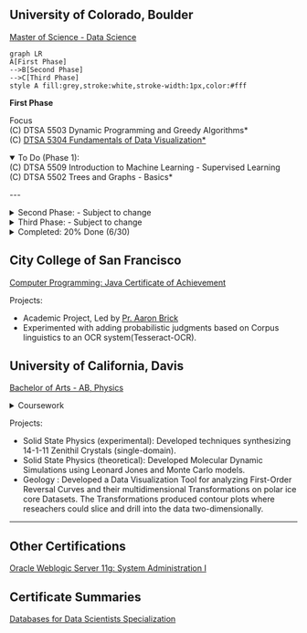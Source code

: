 
## University of Colorado, Boulder
[Master of Science - Data Science](https://www.colorado.edu/program/data-science/coursera-overview)

```mermaid
graph LR
A[First Phase]
-->B[Second Phase]
-->C[Third Phase]
style A fill:grey,stroke:white,stroke-width:1px,color:#fff
```
__First Phase__

Focus <br/>
(C) DTSA 5503 Dynamic Programming and Greedy Algorithms*<br/>
(C) [DTSA 5304 Fundamentals of Data Visualization*](https://coursera.org/share/7602589b20f9c2310b2a9cc5796bcd52)<br/>

<details open>
  <summary>To Do (Phase 1):</summary>
(C) DTSA 5509 Introduction to Machine Learning - Supervised Learning<br/>
(C) DTSA 5502 Trees and Graphs - Basics* <br/>

 ---<br/>
</details>

<details>
  <summary>Second Phase: - Subject to change</summary>
  (C) <a href="https://www.coursera.org/learn/probability-theory-foundation-for-data-science/home/week/1">DTSA 5001 Probability Theory*</a><br/>
  (E) DTSA 5704 Managing Describing and Analyzing Data*<br/>
  (E) EMEA 5031 Foundations and Initiation*<br/>
  (E) DTSA 5507 Fundamentals of Software Architecture for Big Data <br/>
  (E) DTSA 5701 Introduction to High-Performance and Parallel Computing<br/>
  (C) DTSA 5302 Cybersecurity for Data Science <br/> 
  (C) DTSA 5303 Ethical Issues in Data Science <br/>
  (C) DTSA 5510 Unsupervised Algorithms in Machine Learning <br/>
  (C) DTSA 5003 Statistical Inference and Hypothesis Testing in Data Science <br/>
  (C) DTSA 5002 Statistical Inference for Estimation in Data Science <br/>
</details>
<details>
  <summary>Third Phase: - Subject to change</summary>
  (E) EMEA 5032 Project Planning and Execution <br/>
  (E) DTSA 5707 Deep Learning Applications for Computer Vision <br/>
  (C) DTSA 5504 Data Mining Pipeline <br/>
  (C) DTSA 5505 Data Mining Methods <br/>
  (C) DTSA 5506 Data Mining Project <br/>
  (C) DTSA 5511 Introduction to Deep Learning<br/>
  (E) DTSA 5020 Regression and Classification <br/>
  (C) DTSA 5011 Modern Regression Analysis in R <br/>
  (C) DTSA 5012 ANOVA and Experimental Design <br/>
  (C) DTSA 5013 Generalized Linear Models and Nonparametric Regression <br/>
</details>

<details>
  <summary>Completed: 20% Done (6/30)</summary>
(C) DTSA 5501 Algorithms for Searching Sorting and Indexing<br/>
(C) DTSA 5734 The Structured Query Language (SQL)<br/>
(E) DTSA 5735 Advanced Topics and Future Trends in Database Technologies<br/>
(C) DTSA 5733 Relational Database Design<br/>
(C) DTSA 5301 Data Science as a Field<br/>
(E) DTSA 5798 Supervised Text Classification for Marketing Analytics<br/>

</details>
  
## City College of San Francisco
[Computer Programming: Java Certificate of Achievement](https://ccsf.curricunet.com/Report/Program/GetReport/893?reportId=29)

Projects:
- Academic Project, Led by [Pr. Aaron Brick](https://github.com/aaronbrick)<br/>
- Experimented with adding probabilistic judgments based on Corpus linguistics to an OCR system(Tesseract-OCR).

## University of California, Davis
[Bachelor of Arts - AB, Physics](https://physics.ucdavis.edu/)

<details>
  <summary>Coursework</summary>
  - Mathematical Methods for Physics<br/>
  - Advanced Physics Laboratory<br/>
  - Classical Mechanics<br/>
  - Electrodynamics <br/>
  - Statistical Mechanics<br/>
  - Quantum Mechanics<br/>
  - Atomic Physics<br/>
  - Nuclear Physics<br/>
  - Astrophysics<br/>
</details>


Projects: 
- Solid State Physics (experimental): Developed techniques synthesizing 14-1-11 Zenithil Crystals (single-domain).
- Solid State Physics (theoretical):  Developed Molecular Dynamic Simulations using Leonard Jones and Monte Carlo models.
- Geology : Developed a Data Visualization Tool for analyzing First-Order Reversal Curves and their multidimensional Transformations on polar ice core Datasets. The Transformations produced contour plots where reseachers could slice and drill into the data two-dimensionally.

---

## Other Certifications
[Oracle Weblogic Server 11g: System Administration I](https://education.oracle.com/oracle-weblogic-server-12c-administration-i/pexam_1Z0-133)

## Certificate Summaries
[Databases for Data Scientists Specialization](https://www.coursera.org/account/accomplishments/specialization/certificate/YAA5BMC2BKL3)



